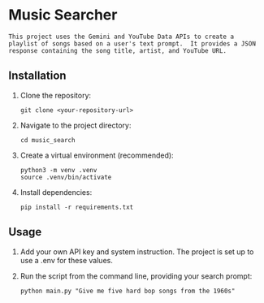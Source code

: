 # Music Searcher

    This project uses the Gemini and YouTube Data APIs to create a playlist of songs based on a user's text prompt.  It provides a JSON response containing the song title, artist, and YouTube URL.

## Installation

1. Clone the repository:

    ```
    git clone <your-repository-url>
    ```

2. Navigate to the project directory:

    ```
    cd music_search
    ```

3. Create a virtual environment (recommended):

    ```
    python3 -m venv .venv
    source .venv/bin/activate
    ```

4. Install dependencies:
    ```
    pip install -r requirements.txt
    ```

## Usage

1. Add your own API key and system instruction. The project is set up to use a .env for these values.

2. Run the script from the command line, providing your search prompt:
    ```
    python main.py "Give me five hard bop songs from the 1960s"
    ```
